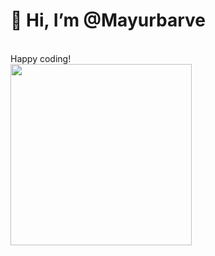 <h1>👋 Hi, I’m @Mayurbarve</h1><br>
Happy coding! <br>
<img src ="[Images/img1.jpg](https://github.com/Mayurbarve/Mayurbarve/assets/136147003/5c9d6328-002f-412b-8e30-e33c2eede7fb)" width="290"/>
